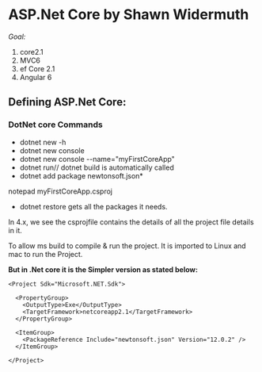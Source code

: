 # ASP.Net Core by Shawn Widermuth
_Goal:_ 
1. core2.1 
2. MVC6
3. ef Core 2.1
4. Angular 6

## Defining ASP.Net Core:

### DotNet core Commands
* dotnet new -h
* dotnet new console 
* dotnet new console --name="myFirstCoreApp"
* dotnet run// dotnet build is automatically called
* dotnet add package  newtonsoft.json* 

notepad myFirstCoreApp.csproj

* dotnet restore gets all the packages it needs.

In 4.x, we see the csprojfile contains the details of all the project file details in it.

To allow ms build to compile & run the project. It is imported to Linux and mac to run the Project.

**But in .Net core it is the Simpler version as stated below:**
```
<Project Sdk="Microsoft.NET.Sdk">

  <PropertyGroup>
    <OutputType>Exe</OutputType>
    <TargetFramework>netcoreapp2.1</TargetFramework>
  </PropertyGroup>

  <ItemGroup>
    <PackageReference Include="newtonsoft.json" Version="12.0.2" />
  </ItemGroup>

</Project>
```
